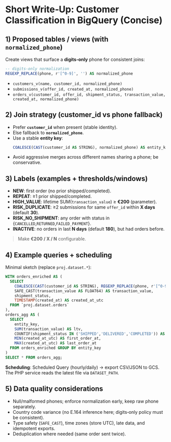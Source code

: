 # Short Write‑Up: Customer Classification in BigQuery (Concise)

## 1) Proposed tables / views (with `normalized_phone`)

Create views that surface a **digits‑only** phone for consistent joins:

```sql
-- digits-only normalization
REGEXP_REPLACE(phone, r'[^0-9]', '') AS normalized_phone
```

- `customers_v(name, customer_id, normalized_phone)`
- `submissions_v(offer_id, created_at, normalized_phone)`
- `orders_v(customer_id, offer_id, shipment_status, transaction_value, created_at, normalized_phone)`

## 2) Join strategy (customer_id vs phone fallback)

- Prefer **`customer_id`** when present (stable identity).
- Else fallback to **`normalized_phone`**.
- Use a stable **entity key**:
  ```sql
  COALESCE(CAST(customer_id AS STRING), normalized_phone) AS entity_key
  ```
- Avoid aggressive merges across different names sharing a phone; be conservative.

## 3) Labels (examples + thresholds/windows)

- **NEW**: first order (no prior shipped/completed).
- **REPEAT**: ≥1 prior shipped/completed.
- **HIGH_VALUE**: lifetime SUM(`transaction_value`) ≥ **€200** (parameter).
- **RISK_DUPLICATE**: ≥2 submissions for same `offer_id` within **X days** (default **30**).
- **RISK_NO_SHIPMENT**: any order with status in {`CANCELLED`,`RETURNED`,`FAILED_PAYMENT`}.
- **INACTIVE**: no orders in last **N days** (default **180**), but had orders before.

> Make **€200 / X / N** configurable.

## 4) Example queries + scheduling

Minimal sketch (replace `proj.dataset.*`):

```sql
WITH orders_enriched AS (
  SELECT
    COALESCE(CAST(customer_id AS STRING), REGEXP_REPLACE(phone, r'[^0-9]', '')) AS entity_key,
    SAFE_CAST(transaction_value AS FLOAT64) AS transaction_value,
    shipment_status,
    TIMESTAMP(created_at) AS created_at_utc
  FROM `proj.dataset.orders`
),
orders_agg AS (
  SELECT
    entity_key,
    SUM(transaction_value) AS ltv,
    COUNTIF(shipment_status IN ('SHIPPED','DELIVERED','COMPLETED')) AS shipped_cnt,
    MIN(created_at_utc) AS first_order_at,
    MAX(created_at_utc) AS last_order_at
  FROM orders_enriched GROUP BY entity_key
)
SELECT * FROM orders_agg;
```

**Scheduling**: Scheduled Query (hourly/daily) → export CSV/JSON to GCS. The PHP service reads the latest file via `DATASET_PATH`.

## 5) Data quality considerations

- Null/malformed phones; enforce normalization early, keep raw phone separately.
- Country code variance (no E.164 inference here; digits‑only policy must be consistent).
- Type safety (`SAFE_CAST`), time zones (store UTC), late data, and idempotent exports.
- Deduplication where needed (same order sent twice).
